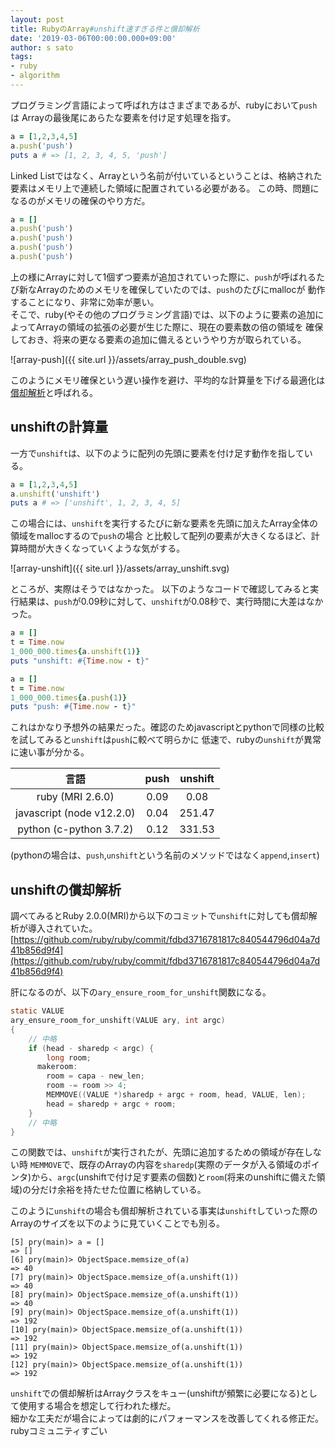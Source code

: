 ```yaml
---
layout: post
title: RubyのArray#unshift速すぎる件と償却解析
date: '2019-03-06T00:00:00.000+09:00'
author: s sato
tags:
- ruby
- algorithm
---
```


プログラミング言語によって呼ばれ方はさまざまであるが、rubyにおいて`push`は
Arrayの最後尾にあらたな要素を付け足す処理を指す。   

```ruby
a = [1,2,3,4,5]
a.push('push')
puts a # => [1, 2, 3, 4, 5, 'push']
```

Linked Listではなく、Arrayという名前が付いているということは、格納された要素はメモリ上で連続した領域に配置されている必要がある。
この時、問題になるのがメモリの確保のやり方だ。   

```ruby
a = []
a.push('push')
a.push('push')
a.push('push')
a.push('push')
```

上の様にArrayに対して1個ずつ要素が追加されていった際に、`push`が呼ばれるたび新なArrayのためのメモリを確保していたのでは、`push`のたびにmallocが
動作することになり、非常に効率が悪い。  
そこで、ruby(やその他のプログラミング言語)では、以下のように要素の追加によってArrayの領域の拡張の必要が生じた際に、現在の要素数の倍の領域を
確保しておき、将来の更なる要素の追加に備えるというやり方が取られている。  

![array-push]({{ site.url }}/assets/array_push_double.svg)

このようにメモリ確保という遅い操作を避け、平均的な計算量を下げる最適化は[償却解析](https://ja.wikipedia.org/wiki/%E5%84%9F%E5%8D%B4%E8%A7%A3%E6%9E%90)と呼ばれる。


## unshiftの計算量

一方で`unshift`は、以下のように配列の先頭に要素を付け足す動作を指している。  

```ruby
a = [1,2,3,4,5]
a.unshift('unshift')
puts a # => ['unshift', 1, 2, 3, 4, 5]
```

この場合には、`unshift`を実行するたびに新な要素を先頭に加えたArray全体の領域をmallocするので`push`の場合
と比較して配列の要素が大きくなるほど、計算時間が大きくなっていくような気がする。  

![array-unshift]({{ site.url }}/assets/array_unshift.svg)

ところが、実際はそうではなかった。
以下のようなコードで確認してみると実行結果は、`push`が0.09秒に対して、`unshift`が0.08秒で、実行時間に大差はなかった。

```ruby
a = []
t = Time.now
1_000_000.times{a.unshift(1)}
puts "unshift: #{Time.now - t}"

a = []
t = Time.now
1_000_000.times{a.push(1)}
puts "push: #{Time.now - t}"
```

これはかなり予想外の結果だった。確認のためjavascriptとpythonで同様の比較を試してみると`unshift`は`push`に較べて明らかに
低速で、rubyの`unshift`が異常に速い事が分かる。  


| 言語                      | push   | unshift |
| :------:                  | :----: | :----:  |
| ruby (MRI 2.6.0)          | 0.09   | 0.08    |
| javascript (node v12.2.0) | 0.04   | 251.47  |
| python (c-python 3.7.2)   | 0.12   | 331.53  |


(pythonの場合は、`push`,`unshift`という名前のメソッドではなく`append`,`insert`)  

## unshiftの償却解析

調べてみるとRuby 2.0.0(MRI)から以下のコミットで`unshift`に対しても償却解析が導入されていた。  
[https://github.com/ruby/ruby/commit/fdbd3716781817c840544796d04a7d41b856d9f4](https://github.com/ruby/ruby/commit/fdbd3716781817c840544796d04a7d41b856d9f4)

肝になるのが、以下の`ary_ensure_room_for_unshift`関数になる。  

```c
static VALUE
ary_ensure_room_for_unshift(VALUE ary, int argc)
{
    // 中略
    if (head - sharedp < argc) {
        long room;
      makeroom:
        room = capa - new_len;
        room -= room >> 4;
        MEMMOVE((VALUE *)sharedp + argc + room, head, VALUE, len);
        head = sharedp + argc + room;
    }
    // 中略
}
```

この関数では、`unshift`が実行されたが、先頭に追加するための領域が存在しない時
`MEMMOVE`で、既存のArrayの内容を`sharedp`(実際のデータが入る領域のポインタ)から、`argc`(unshiftで付け足す要素の個数)と`room`(将来のunshiftに備えた領域)の分だけ余裕を持たせた位置に格納している。  

このように`unshift`の場合も償却解析されている事実は`unshift`していった際のArrayのサイズを以下のように見ていくことでも別る。

```
[5] pry(main)> a = []
=> []
[6] pry(main)> ObjectSpace.memsize_of(a)
=> 40
[7] pry(main)> ObjectSpace.memsize_of(a.unshift(1))
=> 40
[8] pry(main)> ObjectSpace.memsize_of(a.unshift(1))
=> 40
[9] pry(main)> ObjectSpace.memsize_of(a.unshift(1))
=> 192
[10] pry(main)> ObjectSpace.memsize_of(a.unshift(1))
=> 192
[11] pry(main)> ObjectSpace.memsize_of(a.unshift(1))
=> 192
[12] pry(main)> ObjectSpace.memsize_of(a.unshift(1))
=> 192
```

`unshift`での償却解析はArrayクラスをキュー(unshiftが頻繁に必要になる)として使用する場合を想定して行われた様だ。  
細かな工夫だが場合によっては劇的にパフォーマンスを改善してくれる修正だ。rubyコミュニティすごい 

